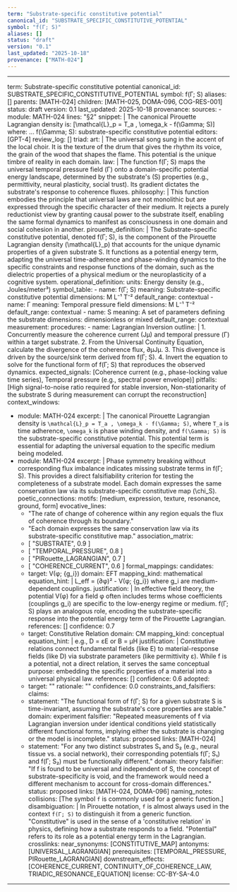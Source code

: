 ```yaml
---
term: "Substrate-specific constitutive potential"
canonical_id: "SUBSTRATE_SPECIFIC_CONSTITUTIVE_POTENTIAL"
symbol: "f(Γ; S)"
aliases: []
status: "draft"
version: "0.1"
last_updated: "2025-10-18"
provenance: ["MATH-024"]
---
```


---
term: Substrate-specific constitutive potential
canonical_id: SUBSTRATE_SPECIFIC_CONSTITUTIVE_POTENTIAL
symbol: f(Γ; S)
aliases: []
parents: [MATH-024]
children: [MATH-025, DOMA-096, COG-RES-001]
status: draft
version: 0.1
last_updated: 2025-10-18
provenance:
  sources:
    - module: MATH-024
      lines: "§2"
      snippet: |
        The canonical Pirouette Lagrangian density is:
        [\mathcal{L}_p = T_a , \omega_k - f(\Gamma; S)]
        where: ... f(\Gamma; S): substrate-specific constitutive potential
  editors: [GPT-4]
  review_log: []
triad:
  art: |
    The universal song sung in the accent of the local choir. It is the texture of the drum that gives the rhythm its voice, the grain of the wood that shapes the flame. This potential is the unique timbre of reality in each domain.
  law: |
    The function f(Γ; S) maps the universal temporal pressure field (Γ) onto a domain-specific potential energy landscape, determined by the substrate's (S) properties (e.g., permittivity, neural plasticity, social trust). Its gradient dictates the substrate's response to coherence fluxes.
  philosophy: |
    This function embodies the principle that universal laws are not monolithic but are expressed through the specific character of their medium. It rejects a purely reductionist view by granting causal power to the substrate itself, enabling the same formal dynamics to manifest as consciousness in one domain and social cohesion in another.
pirouette_definition: |
  The Substrate-specific constitutive potential, denoted f(Γ; S), is the component of the Pirouette Lagrangian density (\mathcal{L}_p) that accounts for the unique dynamic properties of a given substrate S. It functions as a potential energy term, adapting the universal time-adherence and phase-winding dynamics to the specific constraints and response functions of the domain, such as the dielectric properties of a physical medium or the neuroplasticity of a cognitive system.
operational_definition:
  units: Energy density (e.g., Joules/meter³)
  symbol_table:
    - name: f(Γ; S)
      meaning: Substrate-specific constitutive potential
      dimensions: M L⁻¹ T⁻²
      default_range: contextual
    - name: Γ
      meaning: Temporal pressure field
      dimensions: M L⁻¹ T⁻²
      default_range: contextual
    - name: S
      meaning: A set of parameters defining the substrate
      dimensions: dimensionless or mixed
      default_range: contextual
  measurement:
    procedures:
      - name: Lagrangian Inversion
        outline: |
          1. Concurrently measure the coherence current (Jµ) and temporal pressure (Γ) within a target substrate.
          2. From the Universal Continuity Equation, calculate the divergence of the coherence flux, ∂µJµ.
          3. This divergence is driven by the source/sink term derived from f(Γ; S).
          4. Invert the equation to solve for the functional form of f(Γ; S) that reproduces the observed dynamics.
        expected_signals: [Coherence current (e.g., phase-locking value time series), Temporal pressure (e.g., spectral power envelope)]
        pitfalls: [High signal-to-noise ratio required for stable inversion, Non-stationarity of the substrate S during measurement can corrupt the reconstruction]
context_windows:
  - module: MATH-024
    excerpt: |
      The canonical Pirouette Lagrangian density is `\mathcal{L}_p = T_a , \omega_k - f(\Gamma; S)`, where `T_a` is time adherence, `\omega_k` is phase winding density, and `f(\Gamma; S)` is the substrate-specific constitutive potential. This potential term is essential for adapting the universal equation to the specific medium being modeled.
  - module: MATH-024
    excerpt: |
      Phase symmetry breaking without corresponding flux imbalance indicates missing substrate terms in f(Γ; S). This provides a direct falsifiability criterion for testing the completeness of a substrate model. Each domain expresses the same conservation law via its substrate-specific constitutive map (\chi_S).
poetic_connections:
  motifs: [medium, expression, texture, resonance, ground, form]
  evocative_lines:
    - "The rate of change of coherence within any region equals the flux of coherence through its boundary."
    - "Each domain expresses the same conservation law via its substrate-specific constitutive map."
  association_matrix:
    - [ "SUBSTRATE", 0.9 ]
    - [ "TEMPORAL_PRESSURE", 0.8 ]
    - [ "PIRouette_LAGRANGIAN", 0.7 ]
    - [ "COHERENCE_CURRENT", 0.6 ]
formal_mappings:
  candidates:
    - target: V(φ; {g_i})
      domain: EFT
      mapping_kind: mathematical
      equation_hint: |
        L_eff = (∂φ)² - V(φ; {g_i}) where g_i are medium-dependent couplings.
      justification: |
        In effective field theory, the potential V(φ) for a field φ often includes terms whose coefficients (couplings g_i) are specific to the low-energy regime or medium. f(Γ; S) plays an analogous role, encoding the substrate-specific response into the potential energy term of the Pirouette Lagrangian.
      references: []
      confidence: 0.7
    - target: Constitutive Relation
      domain: CM
      mapping_kind: conceptual
      equation_hint: |
        e.g., D = εE or B = μH
      justification: |
        Constitutive relations connect fundamental fields (like E) to material-response fields (like D) via substrate parameters (like permittivity ε). While f is a potential, not a direct relation, it serves the same conceptual purpose: embedding the specific properties of a material into a universal physical law.
      references: []
      confidence: 0.6
  adopted:
    - target: ""
      rationale: ""
      confidence: 0.0
constraints_and_falsifiers:
  claims:
    - statement: "The functional form of f(Γ; S) for a given substrate S is time-invariant, assuming the substrate's core properties are stable."
      domain: experiment
      falsifier: "Repeated measurements of f via Lagrangian inversion under identical conditions yield statistically different functional forms, implying either the substrate is changing or the model is incomplete."
      status: proposed
      links: [MATH-024]
    - statement: "For any two distinct substrates S₁ and S₂ (e.g., neural tissue vs. a social network), their corresponding potentials f(Γ; S₁) and f(Γ; S₂) must be functionally different."
      domain: theory
      falsifier: "If f is found to be universal and independent of S, the concept of substrate-specificity is void, and the framework would need a different mechanism to account for cross-domain differences."
      status: proposed
      links: [MATH-024, DOMA-096]
naming_notes:
  collisions: [The symbol `f` is commonly used for a generic function.]
  disambiguation: |
    In Pirouette notation, `f` is almost always used in the context `f(Γ; S)` to distinguish it from a generic function. "Constitutive" is used in the sense of a 'constitutive relation' in physics, defining how a substrate responds to a field. "Potential" refers to its role as a potential energy term in the Lagrangian.
crosslinks:
  near_synonyms: [CONSTITUTIVE_MAP]
  antonyms: [UNIVERSAL_LAGRANGIAN]
  prerequisites: [TEMPORAL_PRESSURE, PIRouette_LAGRANGIAN]
  downstream_effects: [COHERENCE_CURRENT, CONTINUITY_OF_COHERENCE_LAW, TRIADIC_RESONANCE_EQUATION]
license: CC-BY-SA-4.0
---